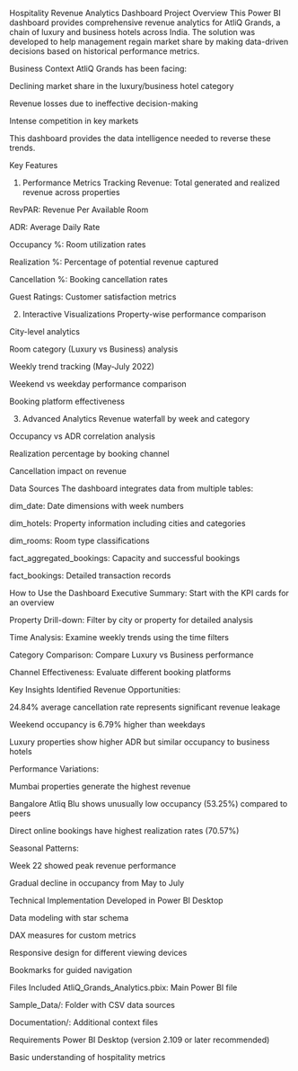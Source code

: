 Hospitality Revenue Analytics Dashboard 
Project Overview
This Power BI dashboard provides comprehensive revenue analytics for AtliQ Grands, a chain of luxury and business hotels across India. The solution was developed to help management regain market share by making data-driven decisions based on historical performance metrics.

Business Context
AtliQ Grands has been facing:

Declining market share in the luxury/business hotel category

Revenue losses due to ineffective decision-making

Intense competition in key markets

This dashboard provides the data intelligence needed to reverse these trends.

Key Features
1. Performance Metrics Tracking
Revenue: Total generated and realized revenue across properties

RevPAR: Revenue Per Available Room

ADR: Average Daily Rate

Occupancy %: Room utilization rates

Realization %: Percentage of potential revenue captured

Cancellation %: Booking cancellation rates

Guest Ratings: Customer satisfaction metrics

2. Interactive Visualizations
Property-wise performance comparison

City-level analytics

Room category (Luxury vs Business) analysis

Weekly trend tracking (May-July 2022)

Weekend vs weekday performance comparison

Booking platform effectiveness

3. Advanced Analytics
Revenue waterfall by week and category

Occupancy vs ADR correlation analysis

Realization percentage by booking channel

Cancellation impact on revenue

Data Sources
The dashboard integrates data from multiple tables:

dim_date: Date dimensions with week numbers

dim_hotels: Property information including cities and categories

dim_rooms: Room type classifications

fact_aggregated_bookings: Capacity and successful bookings

fact_bookings: Detailed transaction records

How to Use the Dashboard
Executive Summary: Start with the KPI cards for an overview

Property Drill-down: Filter by city or property for detailed analysis

Time Analysis: Examine weekly trends using the time filters

Category Comparison: Compare Luxury vs Business performance

Channel Effectiveness: Evaluate different booking platforms

Key Insights Identified
Revenue Opportunities:

24.84% average cancellation rate represents significant revenue leakage

Weekend occupancy is 6.79% higher than weekdays

Luxury properties show higher ADR but similar occupancy to business hotels

Performance Variations:

Mumbai properties generate the highest revenue

Bangalore Atliq Blu shows unusually low occupancy (53.25%) compared to peers

Direct online bookings have highest realization rates (70.57%)

Seasonal Patterns:

Week 22 showed peak revenue performance

Gradual decline in occupancy from May to July

Technical Implementation
Developed in Power BI Desktop

Data modeling with star schema

DAX measures for custom metrics

Responsive design for different viewing devices

Bookmarks for guided navigation

Files Included
AtliQ_Grands_Analytics.pbix: Main Power BI file

Sample_Data/: Folder with CSV data sources

Documentation/: Additional context files

Requirements
Power BI Desktop (version 2.109 or later recommended)

Basic understanding of hospitality metrics
